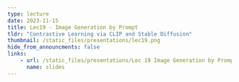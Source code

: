 ```yaml
---
type: lecture
date: 2023-11-15
title: Lec19 - Image Generation by Prompt
tldr: "Contrastive Learning via CLIP and Stable Diffusion"
thumbnail: /static_files/presentations/lec19.png
hide_from_announcments: false
links:
    - url: /static_files/presentations/Lec 19 Image Generation by Prompt.pdf
      name: slides
---
```

